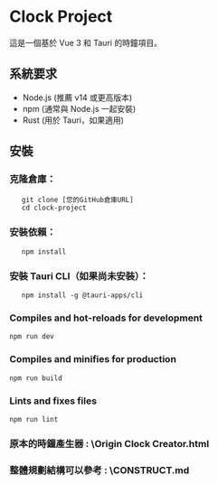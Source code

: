 # Clock Project

這是一個基於 Vue 3 和 Tauri 的時鐘項目。

## 系統要求

- Node.js (推薦 v14 或更高版本)
- npm (通常與 Node.js 一起安裝)
- Rust (用於 Tauri，如果適用)

## 安裝

### 克隆倉庫：
```
   git clone [您的GitHub倉庫URL]
   cd clock-project
```

### 安裝依賴：
```
   npm install
```

### 安裝 Tauri CLI（如果尚未安裝）：
```
   npm install -g @tauri-apps/cli
```

### Compiles and hot-reloads for development
```
npm run dev
```

### Compiles and minifies for production
```
npm run build
```

### Lints and fixes files
```
npm run lint
```

### 原本的時鐘產生器 : \Origin Clock Creator.html


### 整體規劃結構可以參考 : \CONSTRUCT.md
